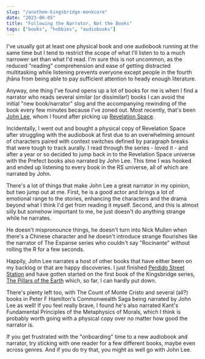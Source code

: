 ```yaml
---
slug: "/anathem-kingsbridge-monkcore"
date: "2023-06-05"
title: "Following the Narrator, Not the Books"
tags: ["books", "hobbies", "audiobooks"]
---
```


I've usually got at least one physical book and one audiobook running at the same time but I tend to restrict the scope
of what I'll listen to to a much narrower set than what I'd read. I'm sure this is not uncommon, as the reduced
"reading" comprehension and ease of getting distracted multitasking while listening prevents everyone except people in
the fourth jhāna from being able to pay sufficient attention to heady enough literature.

Anyway, one thing I've found opens up a lot of books for me is when I find a narrator who reads several similar (or
dissimilar!) books I can avoid the initial "new book/narrator" slog and the accompanying rewinding of the book every few
minutes because I've zoned out. Most recently, that's been [John Lee](https://en.wikipedia.org/wiki/John_Rafter_Lee),
whom I found after picking up [Revelation Space](https://www.goodreads.com/en/book/show/89187).

Incidentally, I went out
and bought a physical copy of Revelation Space after struggling with the audiobook at first due to an overwhelming
amount of characters paired with context switches defined by paragraph breaks that were tough to track aurally. I read
through the series - loved it - and after a year or so decided to jump back in to the Revelation Space universe with
the Prefect books also narrated by John Lee. This time I was hooked and ended up listening to every book in the RS
universe, all of which are narrated by John.

There's a lot of things that make John Lee a great narrator in my opinion, but two jump out at me. First, he is a good actor
and brings a lot of emotional range to the stories, enhancing the characters and the drama beyond what I think I'd get
from reading it myself. Second, and this is almost silly but somehow important to me, he just doesn't do anything
strange while he narrates.

He doesn't mispronounce things, he doesn't turn into Nick Mullen when there's a Chinese
character and he doesn't introduce strange flourishes like the narrator of The Expanse series who couldn't say
"Rocinante" without rolling the R for a few seconds.

Happily, John Lee narrates a host of other books that have either been on my backlog or that are happy discoveries. I
just finished [Perdido Street Station](https://www.goodreads.com/book/show/68494.Perdido_Street_Station) and have gotten
started on the first book of the Kingsbridge series, [The Pillars of the
Earth](https://www.goodreads.com/book/show/5043.The_Pillars_of_the_Earth) which, so far, I can hardly put down. 

There's
plenty left too, with The Count of Monte Cristo and several (all?) books in Peter F Hamilton's Commonwealth Saga being
narrated by John Lee as well! If you feel really brave, I found he's also narrated Kant's Fundamental Principles of the
Metaphysics of Morals, which I think is probably worth going with a physical copy over no matter how good the narrator
is.

If you get frustrated with the "onboarding" time to a new audiobook and narrator, try sticking with one reader for a few
different books, maybe even across genres. And if you do try that, you might as well go with John Lee.



 

